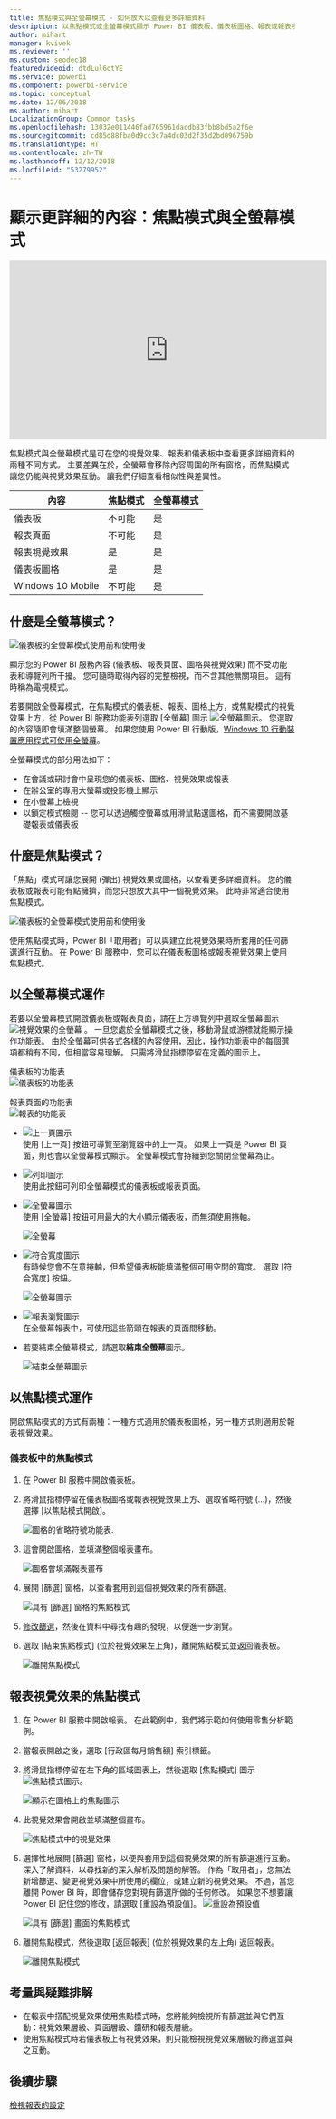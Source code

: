 ```yaml
---
title: 焦點模式與全螢幕模式 - 如何放大以查看更多詳細資料
description: 以焦點模式或全螢幕模式顯示 Power BI 儀表板、儀表板圖格、報表或報表視覺效果的文件
author: mihart
manager: kvivek
ms.reviewer: ''
ms.custom: seodec18
featuredvideoid: dtdLul6otYE
ms.service: powerbi
ms.component: powerbi-service
ms.topic: conceptual
ms.date: 12/06/2018
ms.author: mihart
LocalizationGroup: Common tasks
ms.openlocfilehash: 13032e011446fad765961dacdb83fbb8bd5a2f6e
ms.sourcegitcommit: cd85d88fba0d9cc3c7a4dc03d2f35d2bd096759b
ms.translationtype: HT
ms.contentlocale: zh-TW
ms.lasthandoff: 12/12/2018
ms.locfileid: "53279952"
---
```

# <a name="display-content-in-more-detail-focus-mode-and-full-screen-mode"></a>顯示更詳細的內容：焦點模式與全螢幕模式

<iframe width="560" height="315" src="https://www.youtube.com/embed/dtdLul6otYE" frameborder="0" allowfullscreen></iframe>

焦點模式與全螢幕模式是可在您的視覺效果、報表和儀表板中查看更多詳細資料的兩種不同方式。  主要差異在於，全螢幕會移除內容周圍的所有窗格，而焦點模式讓您仍能與視覺效果互動。 讓我們仔細查看相似性與差異性。  

|內容    | 焦點模式  |全螢幕模式  |
|---------|---------|----------------------|
|儀表板     |   不可能     | 是 |
|報表頁面   | 不可能  | 是|
|報表視覺效果 | 是    | 是 |
|儀表板圖格 | 是    | 是 |
|Windows 10 Mobile | 不可能 | 是 |

## <a name="what-is-full-screen-mode"></a>什麼是全螢幕模式？
![儀表板的全螢幕模式使用前和使用後](media/end-user-focus/power-bi-full-screen-comparison.png)

顯示您的 Power BI 服務內容 (儀表板、報表頁面、圖格與視覺效果) 而不受功能表和導覽列所干擾。  您可隨時取得內容的完整檢視，而不含其他無關項目。 這有時稱為電視模式。   

若要開啟全螢幕模式，在焦點模式的儀表板、報表、圖格上方，或焦點模式的視覺效果上方，從 Power BI 服務功能表列選取 [全螢幕] 圖示 ![全螢幕圖示](media/end-user-focus/power-bi-full-screen-icon.png)。  您選取的內容隨即會填滿整個螢幕。
如果您使用 Power BI 行動版，[Windows 10 行動裝置應用程式可使用全螢幕](./mobile/mobile-windows-10-app-presentation-mode.md)。 

全螢幕模式的部分用法如下：

* 在會議或研討會中呈現您的儀表板、圖格、視覺效果或報表
* 在辦公室的專用大螢幕或投影機上顯示
* 在小螢幕上檢視
* 以鎖定模式檢閱 -- 您可以透過觸控螢幕或用滑鼠點選圖格，而不需要開啟基礎報表或儀表板

## <a name="what-is-focus-mode"></a>什麼是焦點模式？
「焦點」模式可讓您展開 (彈出) 視覺效果或圖格，以查看更多詳細資料。  您的儀表板或報表可能有點擁擠，而您只想放大其中一個視覺效果。  此時非常適合使用焦點模式。  

![儀表板的全螢幕模式使用前和使用後](media/end-user-focus/power-bi-focus-compare.png)

使用焦點模式時，Power BI「取用者」可以與建立此視覺效果時所套用的任何篩選進行互動。  在 Power BI 服務中，您可以在儀表板圖格或報表視覺效果上使用焦點模式。

## <a name="working-in-full-screen-mode"></a>以全螢幕模式運作
若要以全螢幕模式開啟儀表板或報表頁面，請在上方導覽列中選取全螢幕圖示 ![視覺效果的全螢幕](media/end-user-focus/power-bi-full-screen-icon.png) 。 一旦您處於全螢幕模式之後，移動滑鼠或游標就能顯示操作功能表。 由於全螢幕可供各式各樣的內容使用，因此，操作功能表中的每個選項都稍有不同，但相當容易理解。  只需將滑鼠指標停留在定義的圖示上。

儀表板的功能表    
![儀表板的功能表](media/end-user-focus/power-bi-full-screen-menu-dashboard.png)    

報表頁面的功能表    
![報表的功能表](media/end-user-focus/power-bi-report-menu.png)    

  * ![上一頁圖示](media/end-user-focus/power-bi-back-icon.png)    
  使用 [上一頁] 按鈕可導覽至瀏覽器中的上一頁。 如果上一頁是 Power BI 頁面，則也會以全螢幕模式顯示。  全螢幕模式會持續到您關閉全螢幕為止。

  * ![列印圖示](media/end-user-focus/power-bi-print-icon.png)    
  使用此按鈕可列印全螢幕模式的儀表板或報表頁面。

  * ![全螢幕圖示](media/end-user-focus/power-bi-fit-to-width.png)    
    使用 [全螢幕] 按鈕可用最大的大小顯示儀表板，而無須使用捲軸。  

    ![全螢幕](media/end-user-focus/power-bi-fit-screen.png)

  * ![符合寬度圖示](media/end-user-focus/power-bi-fit-width.png)       
    有時候您會不在意捲軸，但希望儀表板能填滿整個可用空間的寬度。 選取 [符合寬度] 按鈕。    

    ![全螢幕圖示](media/end-user-focus/power-bi-fit-to-width-new.png)

  * ![報表瀏覽圖示](media/end-user-focus/power-bi-report-nav2.png)       
    在全螢幕報表中，可使用這些箭頭在報表的頁面間移動。    
  * 若要結束全螢幕模式，請選取**結束全螢幕**圖示。

      ![結束全螢幕圖示](media/end-user-focus/exit-fullscreen-new.png)

## <a name="working-in-focus-mode"></a>以焦點模式運作
開啟焦點模式的方式有兩種：一種方式適用於儀表板圖格，另一種方式則適用於報表視覺效果。

### <a name="focus-mode-in-dashboards"></a>儀表板中的焦點模式
1. 在 Power BI 服務中開啟儀表板。

2. 將滑鼠指標停留在儀表板圖格或報表視覺效果上方、選取省略符號 (...)，然後選擇 [以焦點模式開啟]。

    ![圖格的省略符號功能表](media/end-user-focus/power-bi-dashboard-focus-mode.png).

2. 這會開啟圖格，並填滿整個報表畫布。

   ![圖格會填滿報表畫布](media/end-user-focus/power-bi-tile-focus.png)

3. 展開 [篩選] 窗格，以查看套用到這個視覺效果的所有篩選。

   ![具有 [篩選] 窗格的焦點模式](media/end-user-focus/power-bi-focus-filters.png)

4. [修改篩選](end-user-report-filter.md)，然後在資料中尋找有趣的發現，以便進一步瀏覽。  

5. 選取 [結束焦點模式] (位於視覺效果左上角)，離開焦點模式並返回儀表板。

    ![離開焦點模式](media/end-user-focus/power-bi-tile-exit-focus.png)    


## <a name="focus-mode-for-report-visualizations"></a>報表視覺效果的焦點模式
1. 在 Power BI 服務中開啟報表。  在此範例中，我們將示範如何使用零售分析範例。

1. 當報表開啟之後，選取 [行政區每月銷售額] 索引標籤。

2. 將滑鼠指標停留在左下角的區域圖表上，然後選取 [焦點模式] 圖示 ![焦點模式圖示](media/end-user-focus/pbi_popout.jpg)。  

   ![顯示在圖格上的焦點圖示](media/end-user-focus/power-bi-hover-focus.png)
2. 此視覺效果會開啟並填滿整個畫布。

   ![焦點模式中的視覺效果](media/end-user-focus/power-bi-display-focus-newer2.png)
3. 選擇性地展開 [篩選] 窗格，以便與套用到這個視覺效果的所有篩選進行互動。 深入了解資料，以尋找新的深入解析及問題的解答。 作為「取用者」，您無法新增篩選、變更視覺效果中所使用的欄位，或建立新的視覺效果。  不過，當您離開 Power BI 時，即會儲存您對現有篩選所做的任何修改。 如果您不想要讓 Power BI 記住您的修改，請選取 [重設為預設值]。 ![重設為預設值](media/end-user-focus/power-bi-resets.png)  

   ![具有 [篩選] 畫面的焦點模式](media/end-user-focus/power-bi-display-focus-filters3.png)

5. 離開焦點模式，然後選取 [返回報表] (位於視覺效果的左上角) 返回報表。

    ![離開焦點模式](media/end-user-focus/power-bi-exit-focus-report.png)  

## <a name="considerations-and-troubleshooting"></a>考量與疑難排解
* 在報表中搭配視覺效果使用焦點模式時，您將能夠檢視所有篩選並與它們互動：視覺效果層級、頁面層級、鑽研和報表層級。    
* 使用焦點模式時若儀表板上有視覺效果，則只能檢視視覺效果層級的篩選並與之互動。

## <a name="next-steps"></a>後續步驟
[檢視報表的設定](end-user-report-view.md)